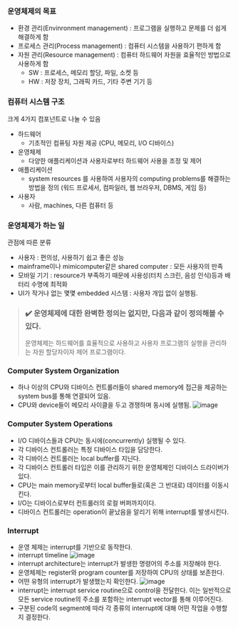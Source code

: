 ### 운영체제의 목표
- 환경 관리(Envinronment management) : 프로그램을 실행하고 문제를 더 쉽게 해결하게 함
- 프로세스 관리(Process management) : 컴퓨터 시스템을 사용하기 편하게 함
- 자원 관리(Resource management) : 컴퓨터 하드웨어 자원을 효율적인 방법으로 사용하게 함
    - SW : 프로세스, 메모리 할당, 파일, 소켓 등
    - HW : 저장 장치, 그래픽 카드, 기타 주변 기기 등
 
### 컴퓨터 시스템 구조
크게 4가지 컴포넌트로 나눌 수 있음
- 하드웨어
    - 기초적인 컴퓨팅 자원 제공 (CPU, 메모리, I/O 디바이스)
- 운영체제
    - 다양한 애플리케이션과 사용자로부터 하드웨어 사용을 조정 및 제어
- 애플리케이션
    - system resources 를 사용하여 사용자의 computing problems를 해결하는 방법을 정의 (워드 프로세서, 컴파일러, 웹 브라우저, DBMS, 게임 등)
- 사용자
    - 사람, machines, 다른 컴퓨터 등

### 운영체제가 하는 일
관점에 따른 분류
- 사용자 : 편의성, 사용하기 쉽고 좋은 성능
- mainframe이나 mimicomputer같은 shared computer : 모든 사용자의 만족
- 모바일 기기 : resource가 부족하기 때문에 사용성(터치 스크린, 음성 인식)등과 배터리 수명에 최적화
- UI가 작거나 없는 몇몇 embedded 시스템 : 사용자 개입 없이 실행됨.

> ### ✔️ 운영체제에 대한 완벽한 정의는 없지만, 다음과 같이 정의해볼 수 있다.
> 운영체제는 하드웨어를 효율적으로 사용하고 사용자 프로그램의 실행을 관리하는 자원 할당자이자 제어 프로그램이다.

### Computer System Organization
- 하나 이상의 CPU와 디바이스 컨트롤러들이 shared memory에 접근을 제공하는 system bus를 통해 연결되어 있음.
- CPU와 device들이 메모리 사이클을 두고 경쟁하며 동시에 실행됨.
![image](https://github.com/user-attachments/assets/60a5ccce-a56d-43e5-8cc8-f5810fa55c0b)


### Computer System Operations
- I/O 디바이스들과 CPU는 동시에(concurrently) 실행될 수 있다.
- 각 디바이스 컨트롤러는 특정 디바이스 타입을 담당한다.
- 각 디바이스 컨트롤러는 local buffer를 지닌다.
- 각 디바이스 컨트롤러 타입은 이를 관리하기 위한 운영체제인 디바이스 드라이버가 있다.
- CPU는 main memory로부터 local buffer들로(혹은 그 반대로) 데이터를 이동시킨다.
- I/O는 디바이스로부터 컨트롤러의 로컬 버퍼까지이다.
- 디바이스 컨트롤러는 operation이 끝났음을 알리기 위해 interrupt를 발생시킨다.

### Interrupt
- 운영 체제는 interrupt를 기반으로 동작한다.
- interrupt timeline
![image](https://github.com/user-attachments/assets/4f80d1d4-e823-4c38-8dea-13932f0bde0e)
- interrupt architecture는 interrupt가 발생한 명령어의 주소를 저장해야 한다.
- 운영체제는 register와 program counter를 저장하여 CPU의 상태를 보존한다.
- 어떤 유형의 interrupt가 발생했는지 확인한다.
![image](https://github.com/user-attachments/assets/49f8f93b-41b7-4b06-a1ec-856bc742ca55)
- interrupt는 interrupt service routine으로 control을 전달한다. 이는 일반적으로 모든 service routine의 주소를 포함하는 interrupt vector를 통해 이루어진다.
- 구분된 code의 segment에 따라 각 종류의 interrupt에 대해 어떤 작업을 수행할지 결정한다.
